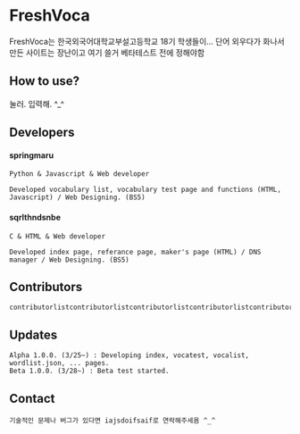 # FreshVoca
FreshVoca는 한국외국어대학교부설고등학교 18기 학생들이... 단어 외우다가 화나서 만든 사이트는 장난이고 여기 쓸거 베타테스트 전에 정해야함

## How to use?
눌러. 입력해. ^_^

## Developers
#### springmaru
    Python & Javascript & Web developer

    Developed vocabulary list, vocabulary test page and functions (HTML, Javascript) / Web Designing. (BS5)

#### sqrlthndsnbe
    C & HTML & Web developer

    Developed index page, referance page, maker's page (HTML) / DNS manager / Web Designing. (BS5)

## Contributors
    contributorlistcontributorlistcontributorlistcontributorlistcontributorlistcontributorlistcontributorlistcontributorlistcontributorlistcontributorlistcontributorlistcontributorlistcontributorlistcontributorlistcontributorlist

## Updates
    Alpha 1.0.0. (3/25~) : Developing index, vocatest, vocalist, wordlist.json, ... pages.
    Beta 1.0.0. (3/28~) : Beta test started. 

## Contact
    기술적인 문제나 버그가 있다면 iajsdoifsaif로 연락해주세욤 ^_^